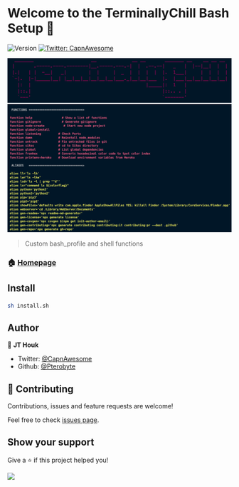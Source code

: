 # Welcome to the TerminallyChill Bash Setup 👋

![Version](https://img.shields.io/badge/version-0.1.0-blue.svg?cacheSeconds=2592000)
[![Twitter: CapnAwesome](https://img.shields.io/twitter/follow/CapnAwesome.svg?style=social)](https://twitter.com/CapnAwesome)

![terminally chill logo](assets/screenshots/terminally-chill.png)
![functions and aliases](assets/screenshots/functions-and-aliases.png)

> Custom bash_profile and shell functions

### 🏠 [Homepage](https://pterobyte.github.io/bash)

## Install

```sh
sh install.sh
```

## Author

👤 **JT Houk**

* Twitter: [@CapnAwesome](https://twitter.com/CapnAwesome)
* Github: [@Pterobyte](https://github.com/Pterobyte)

## 🤝 Contributing

Contributions, issues and feature requests are welcome!

Feel free to check [issues page](https://github.com/Pterobyte/bash/issues).

## Show your support

Give a ⭐️ if this project helped you!

<a href="https://www.patreon.com/TerminallyChillSoftware" rel="nofollow">
  <img src="https://c5.patreon.com/external/logo/become_a_patron_button@2x.png" width="160">
</a>
